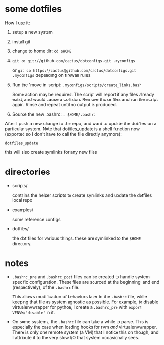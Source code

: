 some dotfiles
=============

How I use it:

1. setup a new system

2. install git

3. change to home dir: `cd $HOME`

4.  `git co git://github.com/cactus/dotconfigs.git .myconfigs`

    or `git co https://cactus@github.com/cactus/dotconfigs.git .myconfigs`
    depending on firewall rules

5.  Run the 'move in' script: `.myconfigs/scripts/create_links.bash`
    
    Some action may be required. The script will report if any files already
    exist, and would cause a collision. Remove those files and run the script
    again. Rinse and repeat until no output is produced.

6. Source the new .bashrc: `. $HOME/.bashrc`

After I push a new change to the repo, and want to update the dotfiles on a
particular system. Note that dotfiles_update is a shell function now
(exported so I don't have to call the file directly anymore):

    dotfiles_update

this will also create symlinks for any new files


directories
===========

-   scripts/
    
    contains the helper scripts to create symlinks and update the dotfiles
    local repo

-   examples/
    
    some reference configs

-   dotfiles/
    
    the dot files for various things. these are symlinked to the `$HOME`
    directory.


notes
=====

-   `.bashrc_pre` and `.bashrc_post` files can be created to handle system 
    specific configuration. These files are sourced at the beginning, and end 
    (respectively), of the `.bashrc` file.

    This allows modification of behaviors later in the `.bashrc` file, while
    keeping that file as system agnostic as possible. For example, to disable
    virtualenvwrapper for python, I create a `.bashrc_pre` with `export
    VENVW="disable"` in it.

-   On some systems, the `.bashrc` file can take a while to parse. This is
    especially the case when loading hooks for rvm *and* virtualenvwrapper.
    There is only one remote system (a VM) that I notice this on though, and I
    attribute it to the very slow I/O that system occasionally sees.
